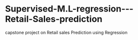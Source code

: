 # Supervised-M.L-regression---Retail-Sales-prediction
capstone project on Retail sales Prediction using Regression
